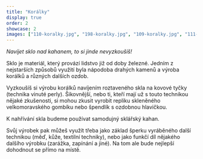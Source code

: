 ```yaml
---
title: "Korálky"
display: true
order: 2
showcase: 2
images: ["110-koralky.jpg", "198-koralky.jpg", "109-koralky.jpg", "111-koralky.jpg", "199-koralky.jpg", "201-koralky.jpg", "205-koralky.jpg"]
---
```


*Navíjet sklo nad kahanem, to si jinde nevyzkoušíš!*

Sklo je materiál, který provází lidstvo již od doby železné. Jedním z nejstarších způsobů využití
byla nápodoba drahých kamenů a výroba korálků a různých dalších ozdob.

Vyzkoušíš si výrobu korálků navíjením roztaveného skla na kovové tyčky (technika vinuté perly).
Šikovnější, nebo ti, kteří mají už s touto technikou nějaké zkušenosti, si mohou zkusit vyrobit
repliku skleněného velkomoravského gombíku nebo špendlík s ozdobnou hlavičkou.

K nahřívání skla budeme používat samodujný sklářský kahan.

Svůj výrobek pak můžeš využít třeba jako základ šperku vyráběného další technikou (měď, kůže,
textilní techniky), nebo jako funkčí díl nějakého dalšího výrobku (zarážka, zapínání a jiné).
Na tom ale bude nejlepší dohodnout se přímo na místě.
